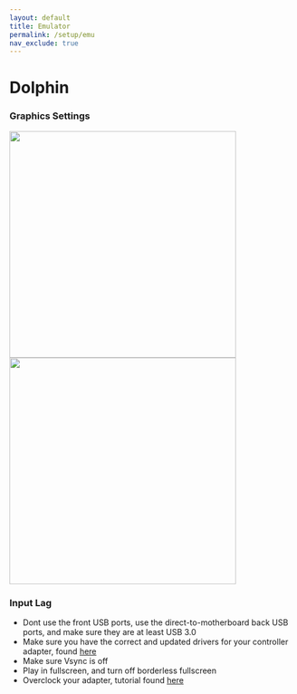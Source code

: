 ```yaml
---
layout: default
title: Emulator
permalink: /setup/emu
nav_exclude: true
---
```


# Dolphin 

### Graphics Settings

<img src="/sms-guide/assets/setup/enhancements_tab.png" width="400">
<img src="/sms-guide/assets/setup/hacks_tab.png" width="400">

### Input Lag

- Dont use the front USB ports, use the direct-to-motherboard back USB ports, and make sure they are at least USB 3.0
- Make sure you have the correct and updated drivers for your controller adapter, found [here](https://dolphin-emu.org/docs/guides/how-use-official-gc-controller-adapter-wii-u/)
- Make sure Vsync is off
- Play in fullscreen, and turn off borderless fullscreen
- Overclock your adapter, tutorial found [here](https://docs.google.com/document/d/1cQ3pbKZm_yUtcLK9ZIXyPzVbTJkvnfxKIyvuFMwzWe0/edit?tab=t.0)
